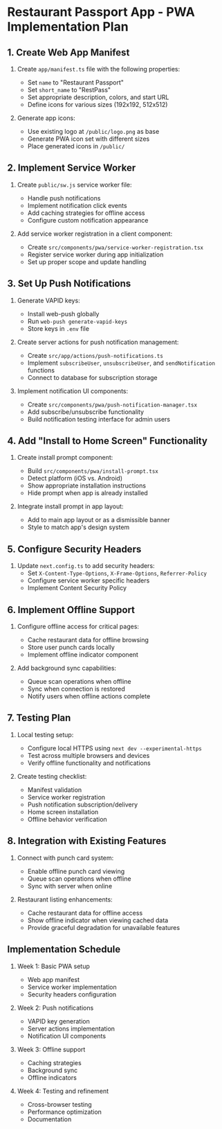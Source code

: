 # Restaurant Passport App - PWA Implementation Plan

## 1. Create Web App Manifest

1. Create `app/manifest.ts` file with the following properties:
   - Set `name` to "Restaurant Passport"
   - Set `short_name` to "RestPass" 
   - Set appropriate description, colors, and start URL
   - Define icons for various sizes (192x192, 512x512)

2. Generate app icons:
   - Use existing logo at `/public/logo.png` as base
   - Generate PWA icon set with different sizes
   - Place generated icons in `/public/`

## 2. Implement Service Worker

1. Create `public/sw.js` service worker file:
   - Handle push notifications
   - Implement notification click events
   - Add caching strategies for offline access
   - Configure custom notification appearance

2. Add service worker registration in a client component:
   - Create `src/components/pwa/service-worker-registration.tsx`
   - Register service worker during app initialization
   - Set up proper scope and update handling

## 3. Set Up Push Notifications

1. Generate VAPID keys:
   - Install web-push globally
   - Run `web-push generate-vapid-keys`
   - Store keys in `.env` file

2. Create server actions for push notification management:
   - Create `src/app/actions/push-notifications.ts`
   - Implement `subscribeUser`, `unsubscribeUser`, and `sendNotification` functions
   - Connect to database for subscription storage

3. Implement notification UI components:
   - Create `src/components/pwa/push-notification-manager.tsx`
   - Add subscribe/unsubscribe functionality
   - Build notification testing interface for admin users

## 4. Add "Install to Home Screen" Functionality

1. Create install prompt component:
   - Build `src/components/pwa/install-prompt.tsx`
   - Detect platform (iOS vs. Android)
   - Show appropriate installation instructions
   - Hide prompt when app is already installed

2. Integrate install prompt in app layout:
   - Add to main app layout or as a dismissible banner
   - Style to match app's design system

## 5. Configure Security Headers

1. Update `next.config.ts` to add security headers:
   - Set `X-Content-Type-Options`, `X-Frame-Options`, `Referrer-Policy`
   - Configure service worker specific headers
   - Implement Content Security Policy

## 6. Implement Offline Support

1. Configure offline access for critical pages:
   - Cache restaurant data for offline browsing
   - Store user punch cards locally
   - Implement offline indicator component

2. Add background sync capabilities:
   - Queue scan operations when offline
   - Sync when connection is restored
   - Notify users when offline actions complete

## 7. Testing Plan

1. Local testing setup:
   - Configure local HTTPS using `next dev --experimental-https`
   - Test across multiple browsers and devices
   - Verify offline functionality and notifications

2. Create testing checklist:
   - Manifest validation
   - Service worker registration
   - Push notification subscription/delivery
   - Home screen installation
   - Offline behavior verification

## 8. Integration with Existing Features

1. Connect with punch card system:
   - Enable offline punch card viewing
   - Queue scan operations when offline
   - Sync with server when online

2. Restaurant listing enhancements:
   - Cache restaurant data for offline access
   - Show offline indicator when viewing cached data
   - Provide graceful degradation for unavailable features

## Implementation Schedule

1. Week 1: Basic PWA setup
   - Web app manifest
   - Service worker implementation
   - Security headers configuration

2. Week 2: Push notifications
   - VAPID key generation
   - Server actions implementation
   - Notification UI components

3. Week 3: Offline support
   - Caching strategies
   - Background sync
   - Offline indicators

4. Week 4: Testing and refinement
   - Cross-browser testing
   - Performance optimization
   - Documentation